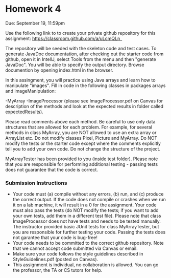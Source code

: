 # Homework 4
Due: September 19, 11:59pm

Use the following link to to create your private github repository for this assignment: 
https://classroom.github.com/a/uLcmQLn_

The repository will be seeded with the skeleton code and test cases. To generate JavaDoc documentation, after checking out the starter
code from github, open it in IntellJ, select Tools from the menu and then "generate JavaDoc". You will be able to specify the output directory.
Browse documention by opening index.html in the browser.

In this assingment, you will practice using Java arrays and learn how to manipulate "images". 
Fill in code in the following classes in packages arrays and imageManipulation:

-MyArray
-ImageProcessor (please see ImageProcessor.pdf on Canvas for description of the methods and look at the expected results in folder called expectedResults).

Please read comments above each method. Be careful to use only data structures that are allowed for each problem. For example, for several methods in class
MyArray, you are NOT allowed to use an extra array or ArrayList etc. Do not modify classes Pixel, Picture and MyArray. Do NOT modify the tests or the starter code except where the comments explicitly tell you to add your own code. Do not change the structure of the project.

MyArrayTester has been provided to you (inside test folder). Please note that you are responsible for performing additional testing - passing tests
does not guarantee that the code is correct.

### Submission Instructions

- Your code must (a) compile without any errors, (b) run, and (c) produce the correct output. If the code does not compile or crashes when we run it on a lab machine, it will result in a 0 for the assignment. 
  Your code must also pass the tests (do NOT modify the tests; if you want to add your own tests, add them in a different test file). Please note that class ImageProcessor does not have tests and needs to be tested manually. 
  The instructor provided basic JUnit tests for class MyArrayTester, but you are responsible for further testing your code. Passing the tests
  does not garantee that your code is bug-free!
- Your code needs to be committed to the correct github repository. Note that we cannot accept code submitted via Canvas or email. 
- Make sure your code follows the style guidelines described in StyleGuidelines.pdf (posted on Canvas). 
- This assignment is individual, no collaboration is allowed. You can go the professor, the TA or CS tutors for help.

